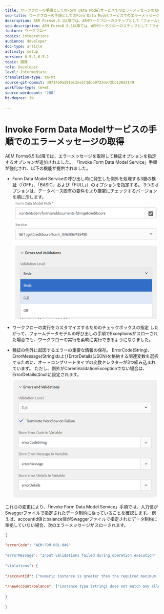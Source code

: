 ```yaml
---
title: ワークフローの手順としてのForm Data Modelサービスでのエラーメッセージの取得
seo-title: ワークフローの手順としてのForm Data Modelサービスでのエラーメッセージの取得
description: AEM Forms6.5.1以降では、AEMワークフローのステップとして「フォームデータモデルサービスの呼び出し」を使用した場合に生成されるエラーメッセージを取り込めるようになりました。 ワークフロー.
seo-description: AEM Forms6.5.1以降では、AEMワークフローのステップとして「フォームデータモデルサービスの呼び出し」を使用した場合に生成されるエラーメッセージを取り込めるようになりました。 ワークフロー.
feature: ワークフロー
topics: integrations
audience: developer
doc-type: article
activity: setup
version: 6.5.1,6.5.2
topic: 開発
role: Developer
level: Intermediate
translation-type: tm+mt
source-git-commit: d9714b9a291ec3ee5f3dba9723de72bb120d2149
workflow-type: tm+mt
source-wordcount: '288'
ht-degree: 1%

---
```



# Invoke Form Data Modelサービスの手順でのエラーメッセージの取得

AEM Forms6.5.1以降では、エラーメッセージを取得して検証オプションを指定するオプションが追加されました。 「Invoke Form Data Model Service」手順が強化され、以下の機能が提供されました。

* Form Data Model Serviceの呼び出し時に発生した例外を処理する3層の検証（「OFF」、「BASIC」および「FULL」）のオプションを指定する。 3つのオプションは、データベース固有の要件をより厳密にチェックするバージョンを順に示します。
   ![検証レベル](assets/validation-level.PNG)

* ワークフローの実行をカスタマイズするためのチェックボックスの指定 したがって、フォームデータモデルの呼び出しの手順でExceptionsがスローされた場合でも、ワークフローの実行を柔軟に実行できるようになりました。

* 検証の例外に起因するエラーの重要な情報の保存。 ErrorCode(String)、ErrorMessage(String)およびErrorDetails(JSON)を格納する関連変数を選択するために、オートコンプリートタイプの変数セレクターが3つ組み込まれています。 ただし、例外がCaremValidationExceptionでない場合は、ErrorDetailsはnullに設定されます。
   ![エラーメッセージの取得](assets/fdm-error-details.PNG)

これらの変更により、「Invoke Form Data Model Service」手順では、入力値がSwaggerファイルで指定されたデータ制約に従っていることを確認します。 例えば、accountId値とbalance値がSwaggerファイルで指定されたデータ制約に準拠していない場合、次のエラーメッセージがスローされます。

```json
{

"errorCode": "AEM-FDM-001-049"

"errorMessage": "Input validations failed during operation execution"

"violations": {

"/accountId": ["numeric instance is greater than the required maximum (maximum: 20, found: 97)"],

"/newAccount/balance": ["instance type (string) does not match any allowed primitive type (allowed: [\"integer\",\"number\"])"]

}

}
```


